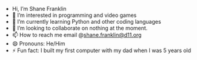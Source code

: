 - Hi, I’m Shane Franklin
- 👀 I’m interested in programming and video games
- 🌱 I’m currently learning Python and other coding languages
- 💞️ I’m looking to collaborate on nothing at the moment.
- 📫 How to reach me email @shane.franklin@d11.org
- 😄 Pronouns: He/Him
- ⚡ Fun fact: I built my first computer with my dad when I was 5 years old

<!---
ShaneFranklin-0/ShaneFranklin-0 is a ✨ special ✨ repository because its `README.md` (this file) appears on your GitHub profile.
You can click the Preview link to take a look at your changes.
--->
